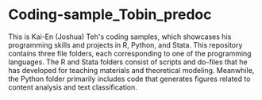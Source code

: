 # Coding-sample_Tobin_predoc

This is Kai-En (Joshua) Teh's coding samples, which showcases his programming skills and projects in R, Python, and Stata. This repository contains three file folders, each corresponding to one of the programming languages. The R and Stata folders consist of scripts and do-files that he has developed for teaching materials and theoretical modeling. Meanwhile, the Python folder primarily includes code that generates figures related to content analysis and text classification.
